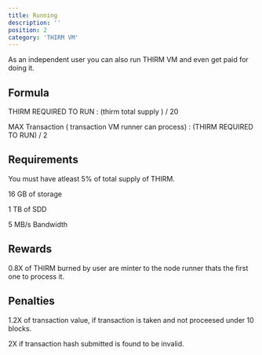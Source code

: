 ```yaml
---
title: Running
description: ''
position: 2
category: 'THIRM VM'
---
```


As an independent user you can also run THIRM VM and even get paid for doing it. 


## Formula 

THIRM REQUIRED TO RUN : (thirm total supply ) / 20 

MAX Transaction ( transaction VM runner can process) :  (THIRM REQUIRED TO RUN) / 2


## Requirements 

You must have atleast 5% of total supply of THIRM.

16 GB of storage

1 TB of SDD 

5 MB/s Bandwidth


## Rewards 

0.8X of THIRM burned by user are minter to the node runner thats the first one to process it.


## Penalties 

1.2X of transaction value, if transaction is taken and not proceesed under 10 blocks. 

2X if transaction hash submitted is found to be invalid. 
